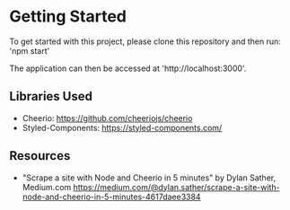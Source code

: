 # Getting Started
To get started with this project, please clone this repository and then run:
'npm start'

The application can then be accessed at 'http://localhost:3000'.

## Libraries Used 
   - Cheerio: https://github.com/cheeriojs/cheerio
   - Styled-Components: https://styled-components.com/

## Resources
- "Scrape a site with Node and Cheerio in 5 minutes" by Dylan Sather, Medium.com
https://medium.com/@dylan.sather/scrape-a-site-with-node-and-cheerio-in-5-minutes-4617daee3384